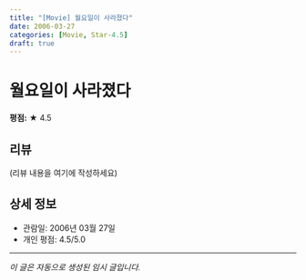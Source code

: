 ```yaml
---
title: "[Movie] 월요일이 사라졌다"
date: 2006-03-27
categories: [Movie, Star-4.5]
draft: true
---
```


# 월요일이 사라졌다

**평점:** ★ 4.5

## 리뷰

(리뷰 내용을 여기에 작성하세요)

## 상세 정보

- 관람일: 2006년 03월 27일
- 개인 평점: 4.5/5.0

---

*이 글은 자동으로 생성된 임시 글입니다.*
